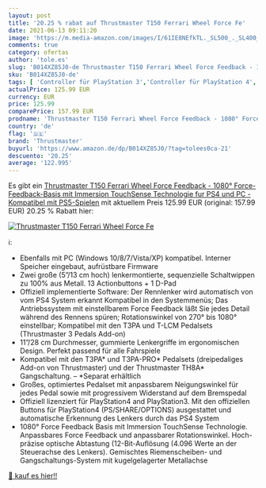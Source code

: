 ```yaml
---
layout: post
title: '20.25 % rabat auf Thrustmaster T150 Ferrari Wheel Force Fe'
date: 2021-06-13 09:11:20
image: 'https://m.media-amazon.com/images/I/61IE8NEfkTL._SL500_._SL400_.jpg'
comments: true
category: ofertas
author: 'tole.es'
slug: 'B014XZ85J0-de Thrustmaster T150 Ferrari Wheel Force Feedback - 1080°...'
sku: 'B014XZ85J0-de'
tags: [ 'Controller für PlayStation 3','Controller für PlayStation 4','Games','Games, Hardware & Zubehör für PC','Lenkräder für PC','Lenkräder für PlayStation 3','Lenkräder für PlayStation 4','PC-Gamecontroller','PlayStation 3','PlayStation 4','Veraltete Systeme & Micro-Konsolen','Zubehör für PC','Zubehör für PlayStation 4','Zubehör für Playstation 3','thrustmaster', ]
actualPrice: 125.99 EUR
currency: EUR
price: 125.99
comparePrice: 157.99 EUR
prodname: 'Thrustmaster T150 Ferrari Wheel Force Feedback - 1080° Force-Feedback-Basis mit Immersion TouchSense Technologie fur PS4 und PC - Kompatibel mit PS5-Spielen'
country: 'de'
flag: '🇩🇪'
brand: 'Thrustmaster'
buyurl: 'https://www.amazon.de/dp/B014XZ85J0/?tag=tolees0ca-21'
descuento: '20.25'
average: '122.995'
---
```


Es gibt ein [Thrustmaster T150 Ferrari Wheel Force Feedback - 1080° Force-Feedback-Basis mit Immersion TouchSense Technologie fur PS4 und PC - Kompatibel mit PS5-Spielen](https://www.amazon.de/dp/B014XZ85J0/?tag=tolees0ca-21) mit aktuellem Preis 125.99 EUR (original: 157.99 EUR) 20.25 % Rabatt hier:

[![Thrustmaster T150 Ferrari Wheel Force Fe](https://m.media-amazon.com/images/I/61IE8NEfkTL._SL500_._SL400_.jpg)](https://www.amazon.de/dp/B014XZ85J0/?tag=tolees0ca-21)

ℹ️:

- Ebenfalls mit PC (Windows 10/8/7/Vista/XP) kompatibel. Interner Speicher eingebaut, aufrüstbare Firmware
- Zwei große (5”/13 cm hoch) lenkermontierte, sequenzielle Schaltwippen zu 100% aus Metall. 13 Actionbuttons + 1 D-Pad
- Offiziell implementierte Software: Der Rennlenker wird automatisch von vom PS4 System erkannt Kompatibel in den Systemmenüs; Das Antriebssystem mit einstellbarem Force Feedback läßt Sie jedes Detail während des Rennens spüren; Rotationswinkel von 270° bis 1080° einstellbar; Kompatibel mit den T3PA und T-LCM Pedalsets (Thrustmaster 3 Pedals Add-on)
- 11”/28 cm Durchmesser, gummierte Lenkergriffe im ergonomischen Design. Perfekt passend für alle Fahrspiele
- Kompatibel mit den T3PA* und T3PA-PRO* Pedalsets (dreipedaliges Add-on von Thrustmaster) und der Thrustmaster TH8A* Gangschaltung. – *Separat erhältlich
- Großes, optimiertes Pedalset mit anpassbarem Neigungswinkel für jedes Pedal sowie mit progressivem Widerstand auf dem Bremspedal
- Offiziell lizenziert für PlayStation4 and PlayStation3. Mit den offiziellen Buttons für PlayStation4 (PS/SHARE/OPTIONS) ausgestattet und automatische Erkennung des Lenkers durch das PS4 System
- 1080° Force Feedback Basis mit Immersion TouchSense Technologie. Anpassbares Force Feedback und anpassbarer Rotationswinkel. Hoch-präzise optische Abtastung (12-Bit-Auflösung (4.096 Werte an der Steuerachse des Lenkers). Gemischtes Riemenscheiben- und Gangschaltungs-System mit kugelgelagerter Metallachse

[🛒 kauf es hier!!](https://www.amazon.de/dp/B014XZ85J0/?tag=tolees0ca-21)
